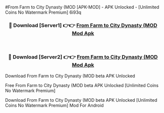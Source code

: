 #From Farm to City Dynasty (MOD [APK-MOD] - APK Unlocked - [Unlimited Coins No Watermark Premium] 6i93q



<div align="center">

<h3>🔴 Download [Server1] 👉👉 <a href="https://momento.my/?title=From_Farm_to_City_Dynasty_(MOD">From Farm to City Dynasty (MOD Mod Apk</a></h3><br>

<h3>🔴 Download [Server2] 👉👉 <a href="https://momento.my/?title=From_Farm_to_City_Dynasty_(MOD">From Farm to City Dynasty (MOD Mod Apk</a></h3>
</div>



Download From Farm to City Dynasty (MOD beta APK Unlocked

Free From Farm to City Dynasty (MOD beta APK Unlocked [Unlimited Coins No Watermark Premium]

Download From Farm to City Dynasty (MOD beta APK Unlocked [Unlimited Coins No Watermark Premium] Mod For Android
